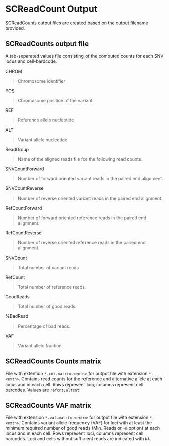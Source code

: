 # SCReadCount Output 

SCReadCounts output files are created based on the output filename provided. 

## SCReadCounts output file

A tab-separated values file consisting of the computed counts for each SNV locus and cell-bardcode. 

CHROM
> Chromosome identifier

POS
> Chromosome position of the variant

REF
> Reference allele nucleotide

ALT
> Variant allele nucleotide

ReadGroup
> Name of the aligned reads file for the following read counts.

SNVCountForward
> Number of forward oriented variant reads in the paired end alignment.

SNVCountReverse
> Number of reverse oriented variant reads in the paired end alignment.

RefCountForward
> Number of forward oriented reference reads in the paired end alignment.

RefCountReverse
> Number of reverse oriented reference reads in the paired end alignment.

SNVCount
> Total number of variant reads.

RefCount
> Total number of reference reads.

GoodReads
> Total number of good reads.

%BadRead
> Percentage of bad reads.

VAF
> Variant allele fraction

## SCReadCounts Counts matrix

File with extention `*.cnt.matrix.<extn>` for output file with extension `*.<extn>`. Contains read counts for the reference and alternative allele at each locus and in each cell. Rows represent loci, columns represent cell barcodes. Values are `refcnt;altcnt`. 

## SCReadCounts VAF matrix

File with extension `*.vaf.matrix.<extn>` for output file with extension `*.<extn>`. Contains variant allele frequency (VAF) for loci with at least the minimum required number of good reads (Min. Reads or `-m` option) at each locus and in each cell. Rows represent loci, columns represent cell barcodes. Loci and cells without sufficient reads are indicated with `NA`.


